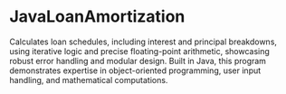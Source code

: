 # JavaLoanAmortization
Calculates loan schedules, including interest and principal breakdowns, using iterative logic and precise floating-point arithmetic, showcasing robust error handling and modular design. Built in Java, this program demonstrates expertise in object-oriented programming, user input handling, and mathematical computations. 
